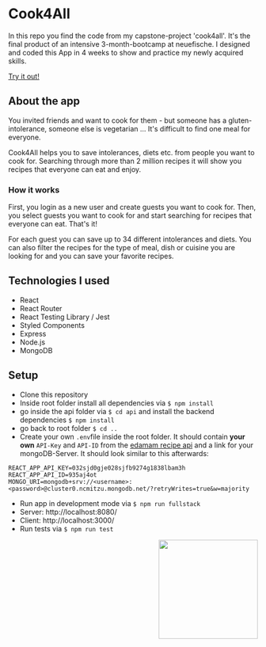 # Cook4All 
In this repo you find the code from my capstone-project 'cook4all'. It's the final product of an intensive 3-month-bootcamp at neuefische. 
I designed and coded this App in 4 weeks to show and practice my newly acquired skills.

[Try it out!](https://capstone-cook4all.vercel.app/)

## About the app
You invited friends and want to cook for them - but someone has a gluten-intolerance, someone else is vegetarian ... It's difficult to find one meal for everyone.

Cook4All helps you to save intolerances, diets etc. from people you want to cook for. Searching through more than 2 million recipes it will show you recipes that everyone can eat and enjoy.

### How it works
First, you login as a new user and create guests you want to cook for. 
Then, you select guests you want to cook for and start searching for recipes that everyone can eat. That's it!

For each guest you can save up to 34 different intolerances and diets.
You can also filter the recipes for the type of meal, dish or cuisine you are looking for and you can save your favorite recipes.

## Technologies I used
- React 
- React Router
- React Testing Library / Jest
- Styled Components
- Express
- Node.js
- MongoDB

## Setup
- Clone this repository
- Inside root folder install all dependencies via ``$ npm install``
- go inside the api folder via ``$ cd api`` and install the backend dependencies ``$ npm install``
- go back to root folder ``$ cd ..``
- Create your own ``.env``file inside the root folder. It should contain **your own** ``API-Key`` and ``API-ID`` from the [edamam recipe api](https://developer.edamam.com/edamam-recipe-api) and a link for your mongoDB-Server. It should look similar to this afterwards:

```
REACT_APP_API_KEY=032sjd0gje028sjfb9274g1838lbam3h
REACT_APP_API_ID=935aj4ot
MONGO_URI=mongodb+srv://<username>:<password>@cluster0.ncmitzu.mongodb.net/?retryWrites=true&w=majority
```

- Run app in development mode via ``$ npm run fullstack``
- Server: http://localhost:8080/
- Client: http://localhost:3000/
- Run tests via ``$ npm run test``

<img src="https://user-images.githubusercontent.com/79710919/202211861-9a638cbb-5e67-48a3-9725-dd4f49fa1073.svg" width=200 align="right"/>
